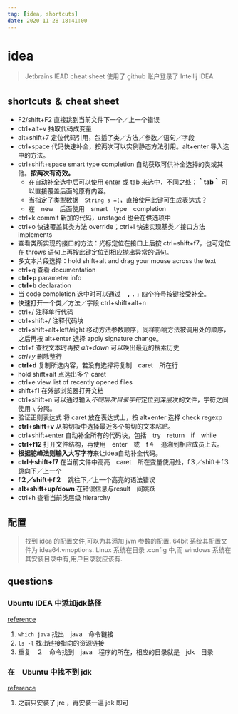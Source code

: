 ```yaml
---
tag: [idea, shortcuts]
date: 2020-11-28 18:41:00
---
```


# idea

> Jetbrains IEAD cheat sheet
> 使用了 github 账户登录了 Intellij IDEA

## shortcuts ＆ cheat sheet

- F2/shift+F2 直接跳到当前文件下一个／上一个错误
- ctrl+alt+v 抽取代码成变量
- alt+shift+7 定位代码引用，包括了类／方法／参数／语句／字段
- ctrl+space 代码快速补全，按两次可以实例静态方法引用。alt+enter 导入选中的方法。
- ctrl+shift+space smart type completion 自动获取可供补全选择的类或其他。**按两次有奇效。**
    - 在自动补全选中后可以使用 enter 或 tab 来选中，不同之处：**｀tab｀** 可以直接覆盖后面的原有内容。
    - 当指定了类型数据　```String s =(```，直接使用此键可生成表达式？
    - 在　new　后面使用　smart　type　completion
- ctrl+k commit 新加的代码，unstaged 也会在供选项中
- ctrl+o 快速覆盖其类方法 override；ctrl+l 快速实现基类／接口方法 implements
- 查看类所实现的接口的方法：光标定位在接口上后按 ctrl+shift+f7，也可定位在 throws 语句上再按此键定位到相应抛出异常的语句。
- 多文本片段选择：hold shift+alt and drag your mouse across the text
- ctrl+q 查看 documentation
- **ctrl+p** parameter info
- **ctrl+b** declaration
- 当 code completion 选中时可以通过 **` ` `,` `.` `;`** 四个符号按键接受补全。
- 快速打开一个类／方法／字段 ctrl+shift+alt+n
- ctrl+/ 注释单行代码
- ctrl+shift+/ 注释代码块
- ctrl+shift+alt+left/right 移动方法参数顺序，同样影响方法被调用处的顺序，之后再按 alt+enter 选择 apply signature change。
- ctrl+f 查找文本时再按 *alt+down* 可以唤出最近的搜索历史
- *ctrl+y* 删除整行
- **ctrl+d** 复制所选内容，若没有选择将复制　caret　所在行
- hold shift+alt 点选出多个 caret
- ctrl+e view list of recently opened files
- shift+f1 在外部浏览器打开文档
- ctrl+shift+n 可以通过输入*不同层次目录字符*定位到深层次的文件，字符之间使用 `\` 分隔。
- 验证正则表达式 将 caret 放在表达式上，按 alt+enter 选择 check regexp
- **ctrl+shift+v** 从剪切板中选择最近多个剪切的文本粘贴。
- ctrl+shift+enter 自动补全所有的代码块，包括　try　return　if　while
- **ctrl+f12** 打开文件结构，再使用　enter　或　f４　追溯到相应成员上去。
- **根据驼峰法则输入大写字符**来让idea自动补全代码。
- **ctrl＋shift+f7** 在当前文件中高亮　caret　所在变量使用处，f３／shift＋f３　跳向下／上一个
- **f２／shift＋f２**　跳往下／上一个高亮的语法错误
- **alt+shift+up/down** 在错误信息与result　间跳跃
- ctrl+h 查看当前类层级 hierarchy

## 配置

> 找到 idea 的配置文件,可以为其添加 jvm 参数的配置. 64bit 系统其配置文件为 idea64.vmoptions. Linux 系统在目录 .config 中,而 windows 系统在其安装目录中有,用户目录就应该有.

## questions

### Ubuntu IDEA 中添加jdk路径

[reference](https://blog.csdn.net/stpeace/article/details/79411223)

1. `which java` 找出　java　命令链接
2. `ls -l` 找出链接指向的资源链接
3. 重复　２　命令找到　java　程序的所在，相应的目录就是　jdk　目录

### 在　Ubuntu 中找不到 jdk

[reference](https://stackoverflow.com/questions/30116439/selected-directory-is-not-a-valid-home-for-jdk-intellij-idea-on-ubuntu)

1. 之前只安装了 jre ，再安装一遍 jdk 即可
